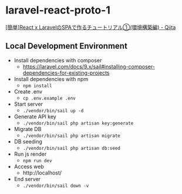 # laravel-react-proto-1

[\[簡単\]React x LaravelのSPAで作るチュートリアル①(環境構築編) - Qiita](https://qiita.com/morry_48/items/abd620f051fb4f36dcc2 "[簡単]React x LaravelのSPAで作るチュートリアル①(環境構築編) - Qiita")

## Local Development Environment

- Install dependencies with composer
    - https://laravel.com/docs/9.x/sail#installing-composer-dependencies-for-existing-projects
- Install dependencies with npm
    - `npm install`
- Create .env
    - `cp .env.example .env`
- Start server
    - `./vendor/bin/sail up -d`
- Generate API key
    - `./vendor/bin/sail php artisan key:generate`
- Migrate DB
    - `./vendor/bin/sail php artisan migrate`
- DB seeding
    - `./vendor/bin/sail php artisan db:seed`
- Run js render
    - `npm run dev`
- Access web
    - http://localhost/
- End server
    - `./vendor/bin/sail down -v`
